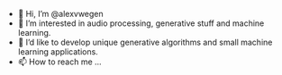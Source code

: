 - 👋 Hi, I’m @alexvwegen
- 👀 I’m interested in audio processing, generative stuff and machine learning.
- 💞️ I’d like to develop unique generative algorithms and small machine learning applications.
- 📫 How to reach me ...

<!---
alexvwegen/alexvwegen is a ✨ special ✨ repository because its `README.md` (this file) appears on your GitHub profile.
You can click the Preview link to take a look at your changes.
--->
